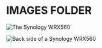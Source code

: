 # IMAGES FOLDER

![The Synology WRX560](./../johnsona/assets/images/synology_wrx560_dual_band_wi_fi_6_1733036.jpg)

![Back side of a Synology WRX560](./../johnsona/assets/images/7-1080.edc11c9a.jpg)
